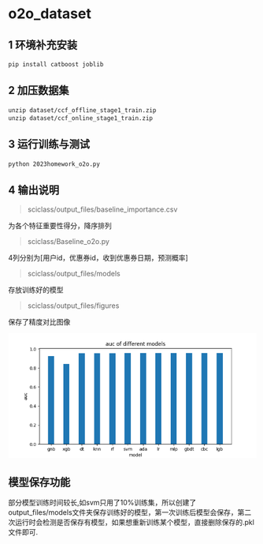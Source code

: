 # o2o_dataset
## 1 环境补充安装
```
pip install catboost joblib
```
## 2 加压数据集
```
unzip dataset/ccf_offline_stage1_train.zip
unzip dataset/ccf_online_stage1_train.zip
```
## 3 运行训练与测试
```
python 2023homework_o2o.py
```
## 4 输出说明

> sciclass/output_files/baseline_importance.csv

为各个特征重要性得分，降序排列

> sciclass/Baseline_o2o.py

4列分别为[用户id，优惠券id，收到优惠券日期，预测概率]

> sciclass/output_files/models

存放训练好的模型

> sciclass/output_files/figures

保存了精度对比图像

![fig](output_files/figures/auc_of_different_models.png 'fig')

## 模型保存功能
部分模型训练时间较长,如svm只用了10%训练集，所以创建了output_files/models文件夹保存训练好的模型，第一次训练后模型会保存，第二次运行时会检测是否保存有模型，如果想重新训练某个模型，直接删除保存的.pkl文件即可.
